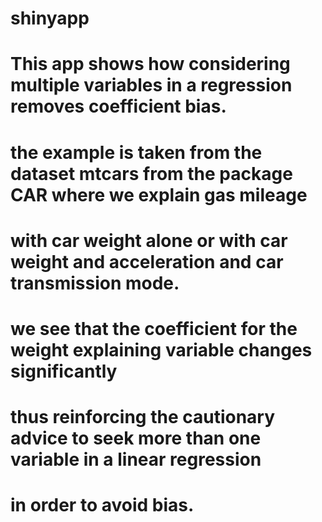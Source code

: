 # shinyapp

# This app shows how considering multiple variables in a regression removes coefficient bias.
# the example is taken from the dataset mtcars from the package CAR where we explain gas mileage
# with car weight alone or with car weight and acceleration and car transmission mode.
# we see that the coefficient for the weight explaining variable changes significantly
# thus reinforcing the cautionary advice to seek more than one variable in a linear regression
# in order to avoid bias.
